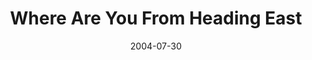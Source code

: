 ---
_schema: default
title: Where Are You From Heading East
link: https://www.geocaching.com/geocache/GCJCRG
owner: Ziggy Crew
date: 2004-07-30
log_type: Found it
display_coords: N 41° 22.305' W 074° 38.454'
latitude: '41.37175'
longitude: '-74.6409'
first_stage: false
bogus: false
zhanna_log:  >-
  Hey, ZC!


  Rich and I were headed east on I-84 from near Scranton, PA this morning, planning on a day of mountain biking, hiking and exploring in the 'Gunks. I wasn't even thinking about caching along our route, but Rich had brought along some cache page printouts, so at least he was prepared. It was still early in the morning when we arrived at the rest stop, and there was very little activity in the area. The coordinates were perfect and we walked (or slid, in my case) right to the cache. We brought it back to the car to be a little more discreet and minimize our time spent right near the hiding spot. We signed in, but traded nothing. The cache was re-hidden quickly and were off to the next rest-stop cache along the way, your “Weary Traveler” at Middletown. Thanks for a fun little diversion and a nice warm-up for the rest of the day's adventures!


  Zhanna
rich_log:  >-
  Howdy, ZC!


  Traveling east along I-84 from Scranton, PA this morning on the way to the 'Gunks for a day's worth of (hopefully!) exciting adventures—caching, benchmark hunting, mountain biking, sightseeing and general exploration. This Parking Area wasn't too busy when we arrived around 8:45am. There was a rig situated near the cache site but I think the driver was still sleeping. Not easy being stealthy at this point. We did try to confuse and distract anyone who might be watching. Found the cache quite easily, the coords lead right to it. It was hidden with care and everything was in good shape. Took nothing, left nothing, and signed the logsheet. Since this is not the, umm ... _most attractive_ of places, we didn't spend time taking photos as we usually would. We just wanted to get back on the road again. Thanks for the fun cache!


  ~Rich in NEPA~
post_id: 850
---